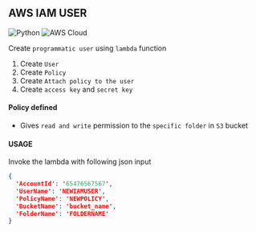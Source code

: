 ## AWS IAM USER
![Python](https://img.shields.io/badge/-Python-333333?style=flat&logo=python)
![AWS Cloud](https://img.shields.io/badge/-AWS%20Cloud-333333?style=flat&logo=amazon)

Create `programmatic user` using `lambda` function

1. Create `User`
2. Create `Policy`
3. Create `Attach policy to the user`
4. Create `access key` and `secret key`

#### Policy defined 
* Gives `read and write` permission to the `specific folder` in `S3` bucket

#### USAGE

Invoke the lambda with following json input

```json
{
  'AccountId': '65476567567',
  'UserName': 'NEWIAMUSER',
  'PolicyName': 'NEWPOLICY',
  'BucketName': 'bucket_name',
  'FolderName': 'FOLDERNAME'
}
```
